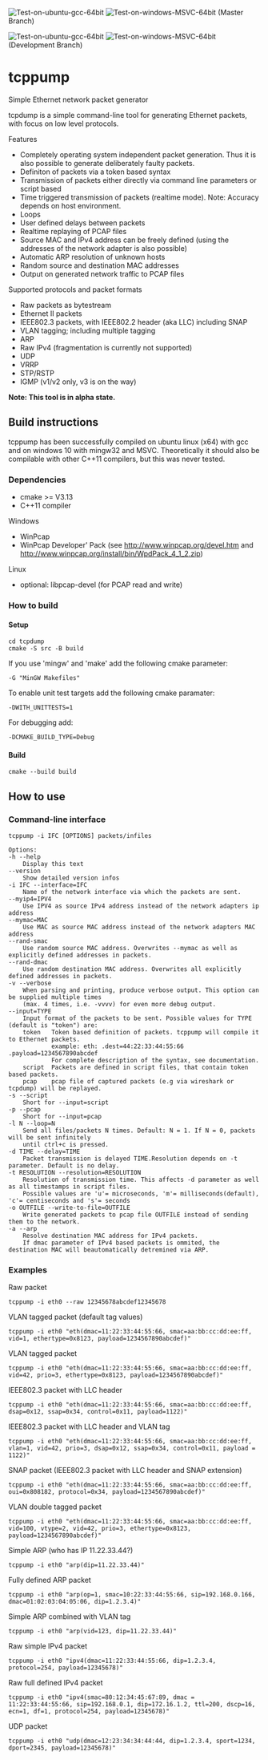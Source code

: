 ![Test-on-ubuntu-gcc-64bit](https://github.com/amartin755/tcppump/workflows/Test-on-ubuntu-gcc-64bit/badge.svg)
![Test-on-windows-MSVC-64bit](https://github.com/amartin755/tcppump/workflows/Test-on-windows-MSVC-64bit/badge.svg)
(Master Branch)

![Test-on-ubuntu-gcc-64bit](https://github.com/amartin755/tcppump/workflows/Test-on-ubuntu-gcc-64bit/badge.svg?branch=devel)
![Test-on-windows-MSVC-64bit](https://github.com/amartin755/tcppump/workflows/Test-on-windows-MSVC-64bit/badge.svg?branch=devel)
(Development Branch)

# tcppump
Simple Ethernet network packet generator

tcpdump is a simple command-line tool for generating Ethernet packets, with focus on low level protocols.

Features
* Completely operating system independent packet generation. Thus it is also possible to generate deliberately faulty packets.
* Definiton of packets via a token based syntax
* Transmission of packets either directly via command line parameters or script based
* Time triggered transmission of packets (realtime mode). Note: Accuracy depends on host environment.
* Loops
* User defined delays between packets
* Realtime replaying of PCAP files
* Source MAC and IPv4 address can be freely defined (using the addresses of the network adapter is also possible)
* Automatic ARP resolution of unknown hosts
* Random source and destination MAC addresses
* Output on generated network traffic to PCAP files

Supported protocols and packet formats
* Raw packets as bytestream
* Ethernet II packets
* IEEE802.3 packets, with IEEE802.2 header (aka LLC) including SNAP
* VLAN tagging; including multiple tagging
* ARP
* Raw IPv4 (fragmentation is currently not supported)
* UDP
* VRRP
* STP/RSTP
* IGMP (v1/v2 only, v3 is on the way)

**Note: This tool is in alpha state.**

## Build instructions
tcppump has been successfully compiled on ubuntu linux (x64) with gcc and on windows 10 with mingw32 and MSVC.
Theoretically it should also be compilable with other C++11 compilers, but this was never tested.

### Dependencies
* cmake >= V3.13
* C++11 compiler

Windows
* WinPcap
* WinPcap Developer' Pack (see http://www.winpcap.org/devel.htm and http://www.winpcap.org/install/bin/WpdPack_4_1_2.zip)

Linux
* optional: libpcap-devel (for PCAP read and write)

### How to build
#### Setup

    cd tcpdump
    cmake -S src -B build

If you use 'mingw' and 'make' add the following cmake parameter:

    -G "MinGW Makefiles"

To enable unit test targets add the following cmake paramater:

    -DWITH_UNITTESTS=1

For debugging add:

    -DCMAKE_BUILD_TYPE=Debug

#### Build

    cmake --build build


## How to use
### Command-line interface
    tcppump -i IFC [OPTIONS] packets/infiles

    Options:
    -h --help
        Display this text
    --version
        Show detailed version infos
    -i IFC --interface=IFC
        Name of the network interface via which the packets are sent.
    --myip4=IPV4
        Use IPV4 as source IPv4 address instead of the network adapters ip address
    --mymac=MAC
        Use MAC as source MAC address instead of the network adapters MAC address
    --rand-smac
        Use random source MAC address. Overwrites --mymac as well as explicitly defined addresses in packets.
    --rand-dmac
        Use random destination MAC address. Overwrites all explicitly defined addresses in packets.
    -v --verbose
        When parsing and printing, produce verbose output. This option can be supplied multiple times
        (max. 4 times, i.e. -vvvv) for even more debug output.
    --input=TYPE
        Input format of the packets to be sent. Possible values for TYPE (default is "token") are:
        token   Token based definition of packets. tcppump will compile it to Ethernet packets.
                example: eth: .dest=44:22:33:44:55:66 .payload=1234567890abcdef
                For complete description of the syntax, see documentation.
        script  Packets are defined in script files, that contain token based packets.
        pcap    pcap file of captured packets (e.g via wireshark or tcpdump) will be replayed.
    -s --script
        Short for --input=script
    -p --pcap
        Short for --input=pcap
    -l N --loop=N
        Send all files/packets N times. Default: N = 1. If N = 0, packets will be sent infinitely
        until ctrl+c is pressed.
    -d TIME --delay=TIME
        Packet transmission is delayed TIME.Resolution depends on -t parameter. Default is no delay.
    -t RESOLUTION --resolution=RESOLUTION
        Resolution of transmission time. This affects -d parameter as well as all timestamps in script files.
        Possible values are 'u'= microseconds, 'm'= milliseconds(default), 'c'= centiseconds and 's'= seconds
    -o OUTFILE --write-to-file=OUTFILE
        Write generated packets to pcap file OUTFILE instead of sending them to the network.
    -a --arp
        Resolve destination MAC address for IPv4 packets.
        If dmac parameter of IPv4 based packets is ommited, the destination MAC will beautomatically detremined via ARP.


### Examples

Raw packet

    tcppump -i eth0 --raw 12345678abcdef12345678

VLAN tagged packet (default tag values)

    tcppump -i eth0 "eth(dmac=11:22:33:44:55:66, smac=aa:bb:cc:dd:ee:ff, vid=1, ethertype=0x8123, payload=1234567890abcdef)"

VLAN tagged packet

    tcppump -i eth0 "eth(dmac=11:22:33:44:55:66, smac=aa:bb:cc:dd:ee:ff, vid=42, prio=3, ethertype=0x8123, payload=1234567890abcdef)"

IEEE802.3 packet with LLC header

    tcppump -i eth0 "eth(dmac=11:22:33:44:55:66, smac=aa:bb:cc:dd:ee:ff, dsap=0x12, ssap=0x34, control=0x11, payload=1122)"

IEEE802.3 packet with LLC header and VLAN tag

    tcppump -i eth0 "eth(dmac=11:22:33:44:55:66, smac=aa:bb:cc:dd:ee:ff, vlan=1, vid=42, prio=3, dsap=0x12, ssap=0x34, control=0x11, payload = 1122)"

SNAP packet (IEEE802.3 packet with LLC header and SNAP extension)

    tcppump -i eth0 "eth(dmac=11:22:33:44:55:66, smac=aa:bb:cc:dd:ee:ff, oui=0x808182, protocol=0x34, payload=1234567890abcdef)"

VLAN double tagged packet

    tcppump -i eth0 "eth(dmac=11:22:33:44:55:66, smac=aa:bb:cc:dd:ee:ff, vid=100, vtype=2, vid=42, prio=3, ethertype=0x8123, payload=1234567890abcdef)"

Simple ARP (who has IP 11.22.33.44?)

    tcppump -i eth0 "arp(dip=11.22.33.44)"

Fully defined ARP packet

    tcppump -i eth0 "arp(op=1, smac=10:22:33:44:55:66, sip=192.168.0.166, dmac=01:02:03:04:05:06, dip=1.2.3.4)"

Simple ARP combined with VLAN tag

    tcppump -i eth0 "arp(vid=123, dip=11.22.33.44)"

Raw simple IPv4 packet

    tcppump -i eth0 "ipv4(dmac=11:22:33:44:55:66, dip=1.2.3.4, protocol=254, payload=12345678)"

Raw full defined IPv4 packet

    tcppump -i eth0 "ipv4(smac=80:12:34:45:67:89, dmac = 11:22:33:44:55:66, sip=192.168.0.1, dip=172.16.1.2, ttl=200, dscp=16, ecn=1, df=1, protocol=254, payload=12345678)"

UDP packet

    tcppump -i eth0 "udp(dmac=12:23:34:34:44:44, dip=1.2.3.4, sport=1234, dport=2345, payload=12345678)"
